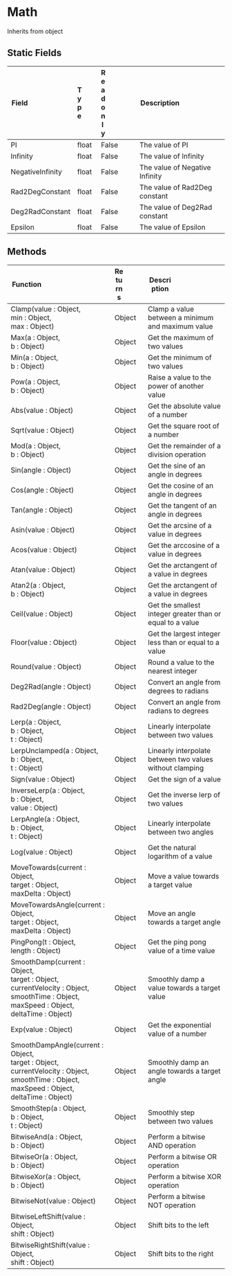 # Math
Inherits from object
## Static Fields
|<div style="width:30%">Field</div>|<div style="width:10%">Type</div>|<div style="width:10%">Readonly</div>|<div style="width:50%">Description</div>|
|---|---|---|---|
|PI|float|False|The value of PI|
|Infinity|float|False|The value of Infinity|
|NegativeInfinity|float|False|The value of Negative Infinity|
|Rad2DegConstant|float|False|The value of Rad2Deg constant|
|Deg2RadConstant|float|False|The value of Deg2Rad constant|
|Epsilon|float|False|The value of Epsilon|
## Methods
|<div style="width:33%">Function</div>|<div style="width:33%">Returns</div>|<div style="width:33%">Description</div>|
|---|---|---|
|Clamp(value : Object,<br/>min : Object,<br/>max : Object)|Object|Clamp a value between a minimum and maximum value|
|Max(a : Object,<br/>b : Object)|Object|Get the maximum of two values|
|Min(a : Object,<br/>b : Object)|Object|Get the minimum of two values|
|Pow(a : Object,<br/>b : Object)|Object|Raise a value to the power of another value|
|Abs(value : Object)|Object|Get the absolute value of a number|
|Sqrt(value : Object)|Object|Get the square root of a number|
|Mod(a : Object,<br/>b : Object)|Object|Get the remainder of a division operation|
|Sin(angle : Object)|Object|Get the sine of an angle in degrees|
|Cos(angle : Object)|Object|Get the cosine of an angle in degrees|
|Tan(angle : Object)|Object|Get the tangent of an angle in degrees|
|Asin(value : Object)|Object|Get the arcsine of a value in degrees|
|Acos(value : Object)|Object|Get the arccosine of a value in degrees|
|Atan(value : Object)|Object|Get the arctangent of a value in degrees|
|Atan2(a : Object,<br/>b : Object)|Object|Get the arctangent of a value in degrees|
|Ceil(value : Object)|Object|Get the smallest integer greater than or equal to a value|
|Floor(value : Object)|Object|Get the largest integer less than or equal to a value|
|Round(value : Object)|Object|Round a value to the nearest integer|
|Deg2Rad(angle : Object)|Object|Convert an angle from degrees to radians|
|Rad2Deg(angle : Object)|Object|Convert an angle from radians to degrees|
|Lerp(a : Object,<br/>b : Object,<br/>t : Object)|Object|Linearly interpolate between two values|
|LerpUnclamped(a : Object,<br/>b : Object,<br/>t : Object)|Object|Linearly interpolate between two values without clamping|
|Sign(value : Object)|Object|Get the sign of a value|
|InverseLerp(a : Object,<br/>b : Object,<br/>value : Object)|Object|Get the inverse lerp of two values|
|LerpAngle(a : Object,<br/>b : Object,<br/>t : Object)|Object|Linearly interpolate between two angles|
|Log(value : Object)|Object|Get the natural logarithm of a value|
|MoveTowards(current : Object,<br/>target : Object,<br/>maxDelta : Object)|Object|Move a value towards a target value|
|MoveTowardsAngle(current : Object,<br/>target : Object,<br/>maxDelta : Object)|Object|Move an angle towards a target angle|
|PingPong(t : Object,<br/>length : Object)|Object|Get the ping pong value of a time value|
|SmoothDamp(current : Object,<br/>target : Object,<br/>currentVelocity : Object,<br/>smoothTime : Object,<br/>maxSpeed : Object,<br/>deltaTime : Object)|Object|Smoothly damp a value towards a target value|
|Exp(value : Object)|Object|Get the exponential value of a number|
|SmoothDampAngle(current : Object,<br/>target : Object,<br/>currentVelocity : Object,<br/>smoothTime : Object,<br/>maxSpeed : Object,<br/>deltaTime : Object)|Object|Smoothly damp an angle towards a target angle|
|SmoothStep(a : Object,<br/>b : Object,<br/>t : Object)|Object|Smoothly step between two values|
|BitwiseAnd(a : Object,<br/>b : Object)|Object|Perform a bitwise AND operation|
|BitwiseOr(a : Object,<br/>b : Object)|Object|Perform a bitwise OR operation|
|BitwiseXor(a : Object,<br/>b : Object)|Object|Perform a bitwise XOR operation|
|BitwiseNot(value : Object)|Object|Perform a bitwise NOT operation|
|BitwiseLeftShift(value : Object,<br/>shift : Object)|Object|Shift bits to the left|
|BitwiseRightShift(value : Object,<br/>shift : Object)|Object|Shift bits to the right|

